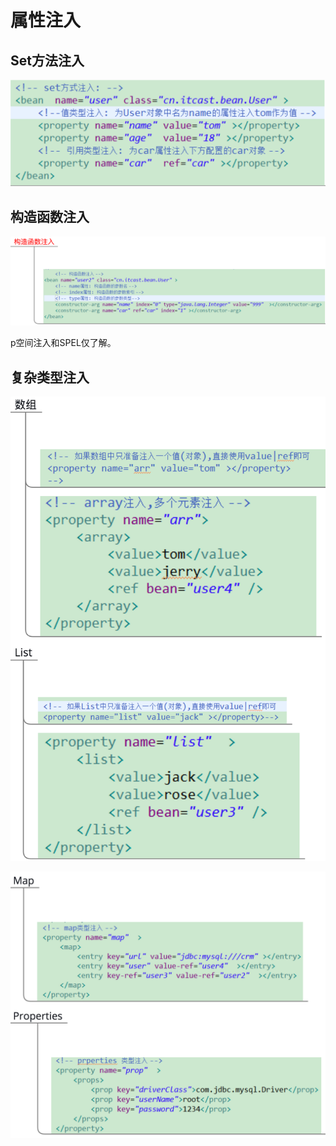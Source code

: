 # 属性注入

## Set方法注入

![](../../../.gitbook/assets/image%20%28163%29.png)

## 构造函数注入

![](../../../.gitbook/assets/image%20%2832%29.png)

p空间注入和SPEL仅了解。

## 复杂类型注入

![](../../../.gitbook/assets/image%20%28155%29.png)

![](../../../.gitbook/assets/image%20%28189%29.png)

